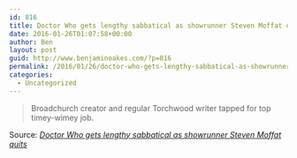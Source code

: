 ```yaml
---
id: 816
title: Doctor Who gets lengthy sabbatical as showrunner Steven Moffat quits
date: 2016-01-26T01:07:58+00:00
author: Ben
layout: post
guid: http://www.benjaminoakes.com/?p=816
permalink: /2016/01/26/doctor-who-gets-lengthy-sabbatical-as-showrunner-steven-moffat-quits/
categories:
  - Uncategorized
---
```

> Broadchurch creator and regular Torchwood writer tapped for top timey-wimey job.

Source: _[Doctor Who gets lengthy sabbatical as showrunner Steven Moffat quits](http://arstechnica.com/the-multiverse/2016/01/doctor-who-gets-lengthy-sabbatical-as-showrunner-steven-moffat-quits/)_